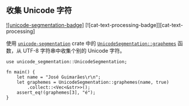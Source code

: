 ## 收集 Unicode 字符

[![unicode-segmentation-badge]][`unicode-segmentation`] [![cat-text-processing-badge]][cat-text-processing]

使用 [`unicode-segmentation`] crate 中的 [`UnicodeSegmentation::graphemes`] 函数，从 UTF-8 字符串中收集个别的 Unicode 字符。

```rust,edition2018
use unicode_segmentation::UnicodeSegmentation;

fn main() {
    let name = "José Guimarães\r\n";
    let graphemes = UnicodeSegmentation::graphemes(name, true)
    	.collect::<Vec<&str>>();
	assert_eq!(graphemes[3], "é");
}
```

[`UnicodeSegmentation::graphemes`]: https://docs.rs/unicode-segmentation/*/unicode_segmentation/trait.UnicodeSegmentation.html#tymethod.graphemes
[`unicode-segmentation`]: https://docs.rs/unicode-segmentation/1.2.1/unicode_segmentation/
